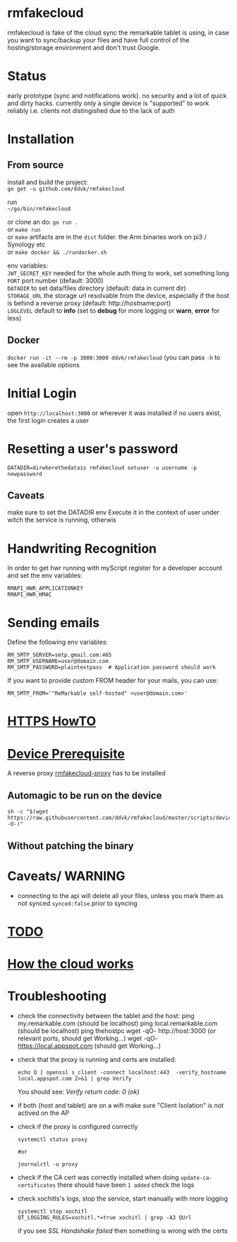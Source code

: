 # rmfakecloud


rmfakecloud is fake of the cloud sync the remarkable tablet is using, in case you want to sync/backup your files and have full control of the hosting/storage environment and don't trust Google.

# Status 
early prototype (sync and notifications work). no security and a lot of quick and dirty hacks.
currently only a single device is "supported" to work reliably i.e. clients not distingished due to the lack of auth

# Installation

## From source

Install and build the project:  
`go get -u github.com/ddvk/rmfakecloud`

run  
`~/go/bin/rmfakecloud`  


or clone an do: `go run .`  
or `make run`  
or `make` artifacts are in the `dist` folder. the Arm binaries work on pi3 / Synology etc  
or `make docker && ./rundocker.sh`  


env variables:  
`JWT_SECRET_KEY` needed for the whole auth thing to work, set something long
`PORT` port number (default: 3000)  
`DATADIR` to set data/files directory (default: data in current dir)  
`STORAGE_URL` the storage url resolvable from the device, especially if the host is behind a reverse proxy (default: http://hostname:port)  
`LOGLEVEL` default to **info** (set to **debug** for more logging or **warn**, **error** for less)

## Docker
`docker run -it --rm -p 3000:3000 ddvk/rmfakecloud` (you can pass `-h` to see the available options

# Initial Login
open `http://localhost:3000` or wherever it was installed
if no users exist, the first login creates a user

# Resetting a user's password
`DATADIR=dirwherethedatais rmfakecloud setuser -u username -p newpassword`

## Caveats
make sure to set the DATADIR env
Execute it  in the context of user under witch the service is running, otherwis

# Handwriting Recognition
In order to get hwr running with myScript register for a developer account and set the env variables: 

`RMAPI_HWR_APPLICATIONKEY`  
`RMAPI_HWR_HMAC`

# Sending emails
Define the following env variables:

```
RM_SMTP_SERVER=smtp.gmail.com:465
RM_SMTP_USERNAME=user@domain.com
RM_SMTP_PASSWORD=plaintextpass  # Application password should work
```

If you want to provide custom FROM header for your mails, you can use:
```
RM_SMTP_FROM='"ReMarkable self-hosted" <user@domain.com>'
```

# [HTTPS HowTO](docs/https.md)

# [Device Prerequisite](docs/tablet.md)
A reverse proxy [rmfakecloud-proxy](https://github.com/ddvk/rmfakecloud-proxy/releases) has to be installed

## Automagic to be run on the device
```
sh -c "$(wget https://raw.githubusercontent.com/ddvk/rmfakecloud/master/scripts/device/automagic.sh -O-)"
```

## Without patching the binary

# Caveats/ WARNING
- connecting to the api will delete all your files, unless you mark them as not synced `synced:false` prior to syncing

# [TODO](docs/todo.md)
# [How the cloud works](docs/cloud.md)

# Troubleshooting
- check the connectivity between the tablet and the host:
    ping my.remarkable.com (should be localhost)
    ping local.remarkable.com (should be localhost)
    ping thehostpc
    wget -qO- http://host:3000 (or relevant ports, should get Working...)
    wget -qO- https://local.appspot.com (should get Working...)
    
- check that the proxy is running and certs are installed:
    ```
    echo Q | openssl s_client -connect localhost:443  -verify_hostname local.appspot.com 2>&1 | grep Verify
    ```
    You should see: *Verify return code: 0 (ok)*

- if both (host and tablet) are on a wifi make sure "Client Isolation" is not actived on the AP

- check if the proxy is configured correctly
    ```
    systemctl status proxy

    #or

    journalctl -u proxy
    ```
- check if the CA cert was correctly installed
    when doing `update-ca-certificates` there should have been `1 added`
    check the logs

- check xochitls's logs, stop the service, start manually with more logging
    ```
    systemctl stop xochitl
    QT_LOGGING_RULES=xochitl.*=true xochitl | grep -A3 QUrl

    ```
    if you see *SSL Handshake failed* then something is wrong with the certs


